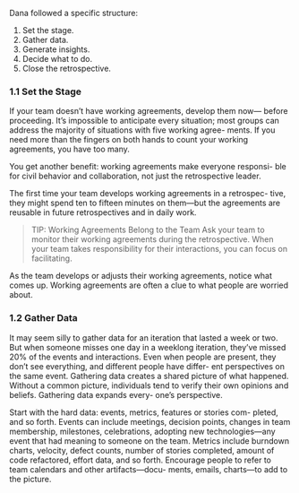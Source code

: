 Dana followed a specific structure: 

1. Set the stage.  
2. Gather data.  
3. Generate insights.  
4. Decide what to do.  
5. Close the retrospective.  

### 1.1 Set the Stage

If your team doesn’t have working agreements, develop them now— before proceeding. It’s impossible to anticipate every situation; most groups can address the majority of situations with five working agree- ments. If you need more than the fingers on both hands to count your working agreements, you have too many.

You get another benefit: working agreements make everyone responsi- ble for civil behavior and collaboration, not just the retrospective leader.

The first time your team develops working agreements in a retrospec- tive, they might spend ten to fifteen minutes on them—but the agreements are reusable in future retrospectives and in daily work.

> TIP: Working Agreements Belong to the Team
> Ask your team to monitor their working agreements during the retrospective. When your team takes responsibility for their interactions, you can focus on facilitating.

As the team develops or adjusts their working agreements, notice what comes up. Working agreements are often a clue to what people are worried about.

### 1.2 Gather Data

It may seem silly to gather data for an iteration that lasted a week or two. But when someone misses one day in a weeklong iteration, they’ve missed 20% of the events and interactions. Even when people are present, they don’t see everything, and different people have differ- ent perspectives on the same event. Gathering data creates a shared picture of what happened. Without a common picture, individuals tend to verify their own opinions and beliefs. Gathering data expands every- one’s perspective.

Start with the hard data: events, metrics, features or stories com- pleted, and so forth. Events can include meetings, decision points, changes in team membership, milestones, celebrations, adopting new technologies—any event that had meaning to someone on the team. Metrics include burndown charts, velocity, defect counts, number of stories completed, amount of code refactored, effort data, and so forth. Encourage people to refer to team calendars and other artifacts—docu- ments, emails, charts—to add to the picture.

